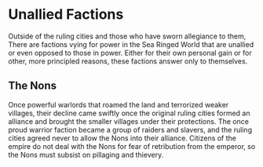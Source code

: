 # Unallied Factions

Outside of the ruling cities and those who have sworn allegiance to them, There are factions vying for power in the Sea Ringed World that are unallied or even opposed to those in power. Either for their own personal gain or for other, more principled reasons, these factions answer only to themselves.

## The Nons

Once powerful warlords that roamed the land and terrorized weaker villages, their decline came swiftly once the original ruling cities formed an alliance and brought the smaller villages under their protections. The once proud warrior faction became a group of raiders and slavers, and the ruling cities agreed never to allow the Nons into their alliance. Citizens of the empire do not deal with the Nons for fear of retribution from the emperor, so the Nons must subsist on pillaging and thievery.
